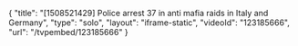 {
    "title": "[1508521429] Police arrest 37 in anti mafia raids in Italy and Germany",
    "type": "solo",
    "layout": "iframe-static",
    "videoId": "123185666",
    "url": "\/tvpembed\/123185666"
}